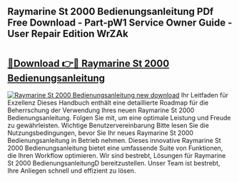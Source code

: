 ## Raymarine St 2000 Bedienungsanleitung PDf Free Download - Part-pW1 Service Owner Guide - User Repair Edition WrZAk

# <h2><a href="http://df2hoy.blite.top/?on=Raymarine+St+2000+Bedienungsanleitung">🔗Download 👉🔴 Raymarine St 2000 Bedienungsanleitung</a></h2>

[![Raymarine St 2000 Bedienungsanleitung new download](https://i.imgur.com/lujVjoI.png)](http://df2hoy.blite.top/?on=Raymarine+St+2000+Bedienungsanleitung)
Ihr Leitfaden für Exzellenz Dieses Handbuch enthält eine detaillierte Roadmap für die Beherrschung der Verwendung Ihres neuen Raymarine St 2000 Bedienungsanleitung. Folgen Sie mit, um eine optimale Leistung und Freude zu gewährleisten. Wichtige Benutzervereinbarung Bitte lesen Sie die Nutzungsbedingungen, bevor Sie Ihr neues Raymarine St 2000 Bedienungsanleitung in Betrieb nehmen. Dieses innovative Raymarine St 2000 Bedienungsanleitung bietet eine umfassende Suite von Funktionen, die Ihren Workflow optimieren. Wir sind bestrebt, Lösungen für Raymarine St 2000 BedienungsanleitungD bereitzustellen. Unser Team ist bestrebt, Ihre Anliegen schnell und effizient zu lösen.

